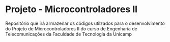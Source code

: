 # Projeto - Microcontroladores II
 Repositório que irá armazenar os códigos utilzados para o desenvolvimento do Projeto de Microcontroladores II do curso de Engenharia de Telecomunicações da Faculdade de Tecnologia da Unicamp
